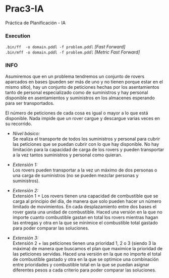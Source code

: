 # Prac3-IA
Práctica de Planificación - IA


### Execution
`.bin/ff  -o domain.pddl -f problem.pddl` _[Fast Forward]_  
`.bin/mff -o domain.pddl -f problem.pddl` _[Metric Fast Forward]_

### INFO
Asumiremos que en un problema tendremos un conjunto de rovers aparcados en bases (pueden
ser más de uno y no tienen porque estar en el mismo sitio), hay un conjunto de peticiones hechas
por los asentamientos tanto de personal especializado como de suministros y hay personal disponible
en asentamientos y suministros en los almacenes esperando para ser transportados. 

El número de peticiones de cada cosa es igual o mayor a lo que está disponible.
Nada impide que un rover cargue y descargue varias veces en su recorrido.

- *Nivel básico:*  
  Se realiza el transporte de todos los suministros y personal para cubrir las
  peticiones que se puedan cubrir con lo que hay disponible. No hay limitación para la capacidad
  de carga de los rovers y pueden transportar a la vez tantos suministros y personal como quieran.
  
- *Extensión 1:*  
  Los rovers pueden transportar a la vez un máximo de dos personas o una carga
  de suministros (no se pueden mezclar personas y suministros).
  
- *Extensión 2:*  
  Extensión 1 + Los rovers tienen una capacidad de combustible que se carga
  al principio del día, de manera que solo pueden hacer un número limitado de movimientos.
  En cada desplazamiento entre dos bases el rover gasta una unidad de combustible. Haced una
  versión en la que no importe cuanto combustible gastan en total los rovers mientras hagan las
  entregas y otra en la que se minimice el combustible total gastado para poder comparar las
  soluciones.
  
- *Extensión 3:*  
  Extensión 2 + las peticiones tienen una prioridad 1, 2 o 3 (siendo 3 la máxima)
  de manera que buscamos el plan que maximice la prioridad de las peticiones servidas. Haced
  una versión en la que no importe el total de combustible gastado y otra en la que se optimice
  una combinación entre prioridades y combustible total en la que se puedan asignar diferentes
  pesos a cada criterio para poder comparar las soluciones.
